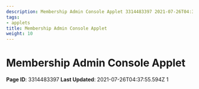 ```yaml
---
description: Membership Admin Console Applet 3314483397 2021-07-26T04:37:55.
tags:
- applets
title: Membership Admin Console Applet
weight: 10
---
```


# Membership Admin Console Applet
**Page ID**: 3314483397
**Last Updated**: 2021-07-26T04:37:55.594Z
1